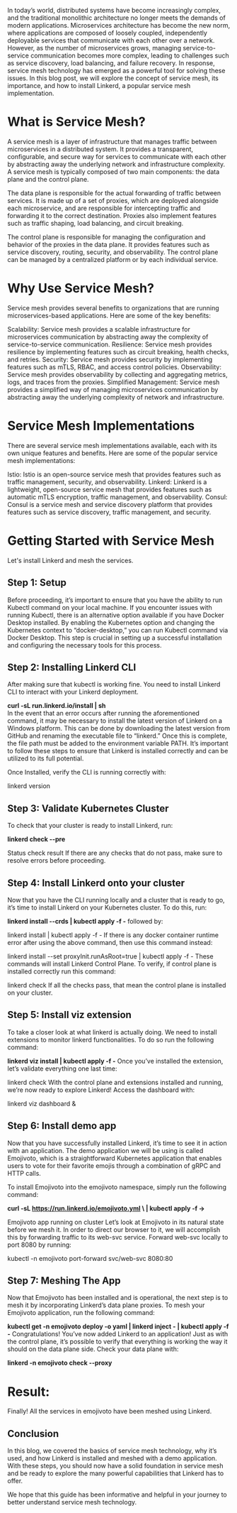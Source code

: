 In today’s world, distributed systems have become increasingly complex, and the traditional monolithic architecture no longer meets the demands of modern applications. Microservices architecture has become the new norm, where applications are composed of loosely coupled, independently deployable services that communicate with each other over a network. However, as the number of microservices grows, managing service-to-service communication becomes more complex, leading to challenges such as service discovery, load balancing, and failure recovery. In response, service mesh technology has emerged as a powerful tool for solving these issues. In this blog post, we will explore the concept of service mesh, its importance, and how to install Linkerd, a popular service mesh implementation.

<h1>What is Service Mesh?</h1>
A service mesh is a layer of infrastructure that manages traffic between microservices in a distributed system. It provides a transparent, configurable, and secure way for services to communicate with each other by abstracting away the underlying network and infrastructure complexity. A service mesh is typically composed of two main components: the data plane and the control plane.

The data plane is responsible for the actual forwarding of traffic between services. It is made up of a set of proxies, which are deployed alongside each microservice, and are responsible for intercepting traffic and forwarding it to the correct destination. Proxies also implement features such as traffic shaping, load balancing, and circuit breaking.

The control plane is responsible for managing the configuration and behavior of the proxies in the data plane. It provides features such as service discovery, routing, security, and observability. The control plane can be managed by a centralized platform or by each individual service.

<h1>Why Use Service Mesh?</h1>
Service mesh provides several benefits to organizations that are running microservices-based applications. Here are some of the key benefits:

Scalability: Service mesh provides a scalable infrastructure for microservices communication by abstracting away the complexity of service-to-service communication.
Resilience: Service mesh provides resilience by implementing features such as circuit breaking, health checks, and retries.
Security: Service mesh provides security by implementing features such as mTLS, RBAC, and access control policies.
Observability: Service mesh provides observability by collecting and aggregating metrics, logs, and traces from the proxies.
Simplified Management: Service mesh provides a simplified way of managing microservices communication by abstracting away the underlying complexity of network and infrastructure.
<h1>Service Mesh Implementations</h1>
There are several service mesh implementations available, each with its own unique features and benefits. Here are some of the popular service mesh implementations:

Istio: Istio is an open-source service mesh that provides features such as traffic management, security, and observability.
Linkerd: Linkerd is a lightweight, open-source service mesh that provides features such as automatic mTLS encryption, traffic management, and observability.
Consul: Consul is a service mesh and service discovery platform that provides features such as service discovery, traffic management, and security.
<h1>Getting Started with Service Mesh</h1>
Let's install Linkerd and mesh the services.

<h2>Step 1: Setup</h2>
Before proceeding, it’s important to ensure that you have the ability to run Kubectl command on your local machine. If you encounter issues with running Kubectl, there is an alternative option available if you have Docker Desktop installed. By enabling the Kubernetes option and changing the Kubernetes context to “docker-desktop,” you can run Kubectl command via Docker Desktop. This step is crucial in setting up a successful installation and configuring the necessary tools for this process.

<h2>Step 2: Installing Linkerd CLI</h2>
After making sure that kubectl is working fine. You need to install Linkerd CLI to interact with your Linkerd deployment.

<b>curl -sL run.linkerd.io/install | sh</b><br>
In the event that an error occurs after running the aforementioned command, it may be necessary to install the latest version of Linkerd on a Windows platform. This can be done by downloading the latest version from GitHub and renaming the executable file to “linkerd.” Once this is complete, the file path must be added to the environment variable PATH. It’s important to follow these steps to ensure that Linkerd is installed correctly and can be utilized to its full potential.

Once Installed, verify the CLI is running correctly with:

linkerd version
<h2>Step 3: Validate Kubernetes Cluster</h2>
To check that your cluster is ready to install Linkerd, run:

<b>linkerd check --pre</b><br>

Status check result
If there are any checks that do not pass, make sure to resolve errors before proceeding.

<h2>Step 4: Install Linkerd onto your cluster</h2>
Now that you have the CLI running locally and a cluster that is ready to go, it’s time to install Linkerd on your Kubernetes cluster. To do this, run:

<b>linkerd install --crds | kubectl apply -f -</b>
followed by:

linkerd install | kubectl apply -f -
If there is any docker container runtime error after using the above command, then use this command instead:

linkerd install --set proxyInit.runAsRoot=true | kubectl apply -f -
These commands will install Linkerd Control Plane. To verify, if control plane is installed correctly run this command:

linkerd check
If all the checks pass, that mean the control plane is installed on your cluster.

<h2>Step 5: Install viz extension</h2>
To take a closer look at what linkerd is actually doing. We need to install extensions to monitor linkerd functionalities. To do so run the following command:

<b>linkerd viz install | kubectl apply -f -</b>
Once you’ve installed the extension, let’s validate everything one last time:

linkerd check
With the control plane and extensions installed and running, we’re now ready to explore Linkerd! Access the dashboard with:

linkerd viz dashboard &
<h2>Step 6: Install demo app</h2>
Now that you have successfully installed Linkerd, it’s time to see it in action with an application. The demo application we will be using is called Emojivoto, which is a straightforward Kubernetes application that enables users to vote for their favorite emojis through a combination of gRPC and HTTP calls.

To install Emojivoto into the emojivoto namespace, simply run the following command:

<b>curl -sL https://run.linkerd.io/emojivoto.yml \ | kubectl apply -f -></b>

Emojivoto app running on cluster
Let’s look at Emojivoto in its natural state before we mesh it. In order to direct our browser to it, we will accomplish this by forwarding traffic to its web-svc service. Forward web-svc locally to port 8080 by running:

kubectl -n emojivoto port-forward svc/web-svc 8080:80
<h2>Step 7: Meshing The App</h2>
Now that Emojivoto has been installed and is operational, the next step is to mesh it by incorporating Linkerd’s data plane proxies. To mesh your Emojivoto application, run the following command:

<b>kubectl get -n emojivoto deploy -o yaml | linkerd inject - | kubectl apply -f -</b>
Congratulations! You’ve now added Linkerd to an application! Just as with the control plane, it’s possible to verify that everything is working the way it should on the data plane side. Check your data plane with:

<b>linkerd -n emojivoto check --proxy</b>
<h1>Result:</h1>
Finally! All the services in emojivoto have been meshed using Linkerd.


<h2>Conclusion</h2>
In this blog, we covered the basics of service mesh technology, why it’s used, and how Linkerd is installed and meshed with a demo application. With these steps, you should now have a solid foundation in service mesh and be ready to explore the many powerful capabilities that Linkerd has to offer.

We hope that this guide has been informative and helpful in your journey to better understand service mesh technology.
